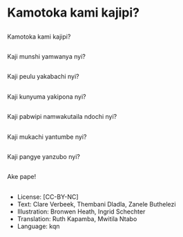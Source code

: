# Kamotoka kami kajipi?

##
Kamotoka kami kajipi?

##
Kaji munshi yamwanya nyi?

##
Kaji peulu yakabachi nyi?

##
Kaji kunyuma yakipona nyi?

##
Kaji pabwipi namwakutaila ndochi nyi?

##
Kaji mukachi yantumbe nyi?

##
Kaji pangye yanzubo nyi?

##
Ake pape!

##
* License: [CC-BY-NC]
* Text: Clare Verbeek, Thembani Dladla, Zanele Buthelezi
* Illustration: Bronwen Heath, Ingrid Schechter
* Translation: Ruth Kapamba, Mwitila Ntabo
* Language: kqn
